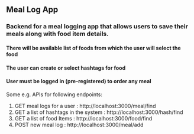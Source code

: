 ## Meal Log App

### Backend for a meal logging app that allows users to save their meals along with food item details.
#### There will be available list of foods from which the user will select the food
#### The user can create or select hashtags for food
#### User must be logged in (pre-registered) to order any meal


Some e.g. APIs for following endpoints:

1. GET meal logs for a user : http://localhost:3000/meal/find
2. GET a list of hashtags in the system : http://localhost:3000/hash/find
3. GET a list of food Items : http://localhost:3000/food/find 
4. POST new meal log : http://localhost:3000/meal/add
